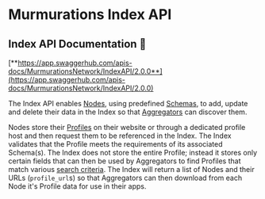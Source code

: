 # Murmurations Index API

## Index API Documentation :orange_book:

[**https://app.swaggerhub.com/apis-docs/MurmurationsNetwork/IndexAPI/2.0.0**](https://app.swaggerhub.com/apis-docs/MurmurationsNetwork/IndexAPI/2.0.0)

The Index API enables [Nodes](/about/common-terms.html#node), using predefined [Schemas](/about/common-terms.html#schema), to add, update and delete their data in the Index so that [Aggregators](/about/common-terms.html#aggregator) can discover them.

Nodes store their [Profiles](/about/common-terms.html#profile) on their website or through a dedicated profile host and then request them to be referenced in the Index. The Index validates that the Profile meets the requirements of its associated Schema(s). The Index does not store the entire Profile; instead it stores only certain fields that can then be used by Aggregators to find Profiles that match various [search criteria](https://app.swaggerhub.com/apis-docs/MurmurationsNetwork/IndexAPI/2.0.0#/Aggregator%20Endpoints/get_nodes). The Index will return a list of Nodes and their URLs (`profile_url`s) so that Aggregators can then download from each Node it's Profile data for use in their apps.
